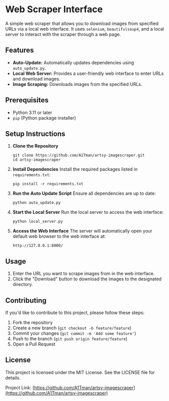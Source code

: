 # Web Scraper Interface

A simple web scraper that allows you to download images from specified URLs via a local web interface. It uses `selenium`, `beautifulsoup4`, and a local server to interact with the scraper through a web page.

## Features

- **Auto-Update:** Automatically updates dependencies using `auto_update.py`.
- **Local Web Server:** Provides a user-friendly web interface to enter URLs and download images.
- **Image Scraping:** Downloads images from the specified URLs.

## Prerequisites

- Python 3.11 or later
- `pip` (Python package installer)

## Setup Instructions

1. **Clone the Repository**
   ```
   git clone https://github.com/A1Tman/artsy-imagescraper.git
   cd artsy-imagescraper
   ```

2. **Install Dependencies**
   Install the required packages listed in `requirements.txt`:
   ```
   pip install -r requirements.txt
   ```

3. **Run the Auto Update Script**
   Ensure all dependencies are up to date:
   ```
   python auto_update.py
   ```

4. **Start the Local Server**
   Run the local server to access the web interface:
   ```
   python local_server.py
   ```

5. **Access the Web Interface**
   The server will automatically open your default web browser to the web interface at:
   ```
   http://127.0.0.1:8000/
   ```

## Usage

1. Enter the URL you want to scrape images from in the web interface.
2. Click the "Download" button to download the images to the designated directory.

## Contributing

If you'd like to contribute to this project, please follow these steps:

1. Fork the repository
2. Create a new branch (`git checkout -b feature/feature`)
3. Commit your changes (`git commit -m 'Add some feature'`)
4. Push to the branch (`git push origin feature/feature`)
5. Open a Pull Request

## License
This project is licensed under the MIT License. See the LICENSE file for details.

Project Link: [https://github.com/A1Tman/artsy-imagescraper](https://github.com/A1Tman/artsy-imagescraper)
